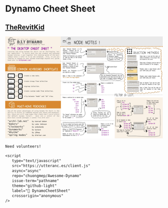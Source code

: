 # Dynamo Cheet Sheet

## [TheRevitKid](http://therevitkid.blogspot.com/2017/09/the-dynamo-desktop-cheat-sheet-free.html)

![](../images/DynamoDesktopCheetSheet.jpg)

```{note}
Need volunteers!

```

```{raw} html
<script
   type="text/javascript"
   src="https://utteranc.es/client.js"
   async="async"
   repo="chuongmep/Awesome-Dynamo"
   issue-term="pathname"
   theme="github-light"
   label="💬 DynamoCheetSheet"
   crossorigin="anonymous"
/>
```